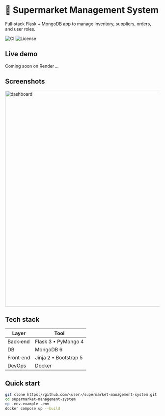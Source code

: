 # 🛒 Supermarket Management System

Full‑stack Flask + MongoDB app to manage inventory, suppliers, orders, and user roles.

![CI](https://github.com/Aymenelachhab/supermarket-management-system/actions/workflows/ci.yml/badge.svg)
![License](https://img.shields.io/github/license/Aymenelachhab/supermarket-management-system)

## Live demo
Coming soon on Render …

## Screenshots
<img src="docs/dashboard.png" width="700" alt="dashboard">

## Tech stack
| Layer | Tool |
|-------|------|
| Back‑end | Flask 3 • PyMongo 4 |
| DB      | MongoDB 6 |
| Front‑end | Jinja 2 • Bootstrap 5 |
| DevOps | Docker | GitHub Actions |

## Quick start

```bash
git clone https://github.com/<user>/supermarket-management-system.git
cd supermarket-management-system
cp .env.example .env   
docker compose up --build
